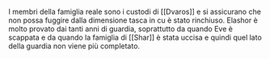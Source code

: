 
I membri della famiglia reale sono i custodi di [[Dvaros]] e si assicurano che non possa fuggire dalla dimensione tasca in cu è stato rinchiuso. Elashor è molto provato dai tanti anni di guardia, soprattutto da quando Eve è scappata e da quando la famiglia di [[Shar]] è stata uccisa e quindi quel lato della guardia non viene più completato.